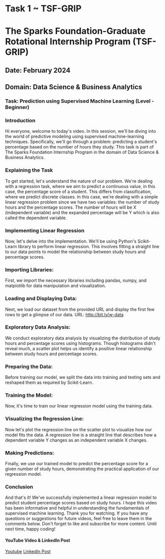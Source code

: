 
# Task 1 ~ TSF-GRIP
# The Sparks Foundation-Graduate Rotational Internship Program (TSF-GRIP)
## Date: February 2024
## Domain: Data Science & Business Analytics

### Task: Prediction using Supervised Machine Learning (Level - Beginner)

### Introduction

Hi everyone, welcome to today's video. In this session, we'll be diving into the world of predictive modeling using supervised machine-learning techniques. Specifically, we'll go through a problem: predicting a student's percentage based on the number of hours they study. This task is part of The Sparks Foundation Internship Program in the domain of Data Science & Business Analytics.

### Explaining the Task
To get started, let's understand the nature of our problem. We're dealing with a regression task, where we aim to predict a continuous value, in this case, the percentage score of a student. This differs from classification, where we predict discrete classes. In this case, we're dealing with a simple linear regression problem since we have two variables: the number of study hours and the percentage scores. The number of hours will be X (independent variable) and the expanded percentage will be Y which is also called the dependent variable.

### Implementing Linear Regression
Now, let's delve into the implementation. We'll be using Python's Scikit-Learn library to perform linear regression. This involves fitting a straight line to our data points to model the relationship between study hours and percentage scores.

### Importing Libraries:
First, we import the necessary libraries including pandas, numpy, and matplotlib for data manipulation and visualization.

### Loading and Displaying Data:
Next, we load our dataset from the provided URL and display the first few rows to get a glimpse of our data.
URL: http://bit.ly/w-data

### Exploratory Data Analysis:
We conduct exploratory data analysis by visualizing the distribution of study hours and percentage scores using histograms. Though histograms didn't reveal much, a scatter plot helps us identify a positive linear relationship between study hours and percentage scores.


### Preparing the Data:
Before training our model, we split the data into training and testing sets and reshaped them as required by Scikit-Learn.


### Training the Model:
Now, it's time to train our linear regression model using the training data.

### Visualizing the Regression Line:
Now let's plot the regression line on the scatter plot to visualize how our model fits the data. A regression line is a straight line that describes how a dependent variable Y changes as an independent variable X changes.

### Making Predictions:
Finally, we use our trained model to predict the percentage score for a given number of study hours, demonstrating the practical application of our regression model.

### Conclusion
And that's it! We've successfully implemented a linear regression model to predict student percentage scores based on study hours. I hope this video has been informative and helpful in understanding the fundamentals of supervised machine learning. Thank you for watching. If you have any questions or suggestions for future videos, feel free to leave them in the comments below. Don't forget to like and subscribe for more content. Until next time, happy coding!

#### YouTube Video & LinkedIn Post
[Youtube](https://youtu.be/hha0LB1xY9s)
[LinkedIn Post](https://www.linkedin.com/posts/m-omer713_datascience-machinelearning-tsfgrip-activity-7187423479531520000-KNuh?utm_source=share&utm_medium=member_desktop)
